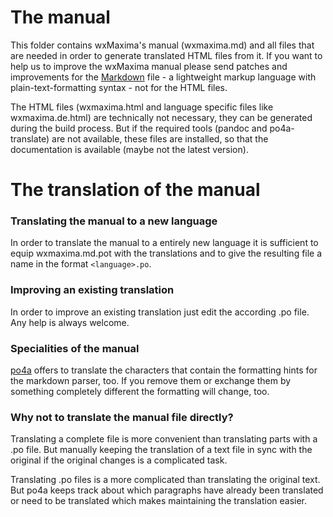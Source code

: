 The manual
==========

This folder contains wxMaxima's manual (wxmaxima.md) and all files that are needed
in order to generate translated HTML files from it. If you want to help us to
improve the wxMaxima manual please send patches and improvements for the
[Markdown](https://en.wikipedia.org/wiki/Markdown) file - a lightweight markup
language with plain-text-formatting syntax - not for the HTML files.

The HTML files (wxmaxima.html and language specific files like wxmaxima.de.html)
are technically not necessary, they can be generated during the build process.
But if the required tools (pandoc and po4a-translate) are not available, these
files are installed, so that the documentation is available (maybe not the latest
version).


The translation of the manual
=============================

### Translating the manual to a new language

In order to translate the manual to a entirely new language it is sufficient to 
equip wxmaxima.md.pot with the translations and to give the resulting file a name in 
the format `<language>.po`.

### Improving an existing translation

In order to improve an existing translation just edit the according .po file.
Any help is always welcome.

### Specialities of the manual

[po4a](https://po4a.org/) offers to translate the characters
that contain the formatting hints for the markdown parser, too. If you remove 
them or exchange them by something completely different the formatting will change, too.

### Why not to translate the manual file directly?

Translating a complete file is more convenient than translating parts with a .po file.
But manually keeping the translation of a text file in sync with the original 
if the original changes is a complicated task.

Translating .po files is a more complicated than translating the original text.
But po4a keeps track about which paragraphs have already been translated or 
need to be translated which makes maintaining the translation easier.
